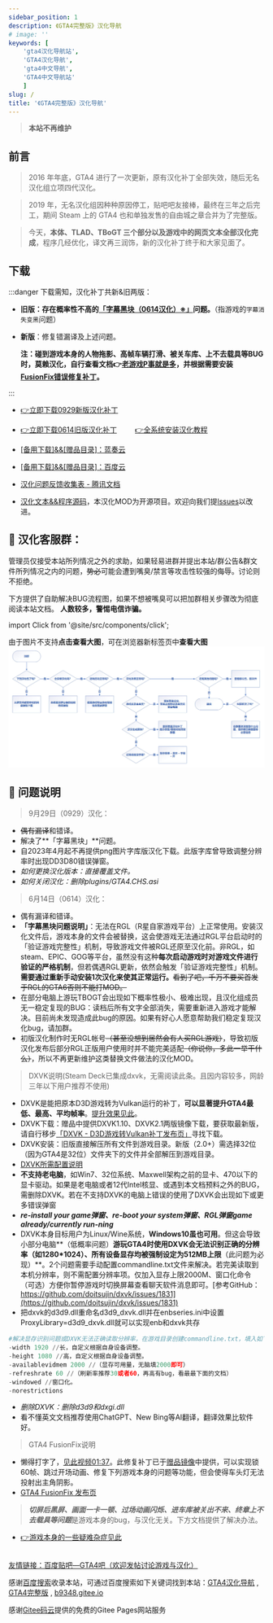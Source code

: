 ```yaml
---
sidebar_position: 1
description: 《GTA4完整版》汉化导航
# image: ''
keywords: [
    'gta4汉化导航站',
    'GTA4汉化导航',
    'gta4中文导航',
    'GTA4中文导航站'
    ]
slug: /
title: '《GTA4完整版》汉化导航'
---
```


> **本站不再维护**

## 前言

>2016 年年底，GTA4 进行了一次更新，原有汉化补丁全部失效，随后无名汉化组立项四代汉化。 

>2019 年，无名汉化组因种种原因停工，贴吧吧友接棒，最终在三年之后完工，期间 Steam 上的 GTA4 也和单独发售的自由城之章合并为了完整版。

>今天，**本体、TLAD、TBoGT 三个部分以及游戏中的网页文本全部汉化完成**，程序几经优化，译文再三润饰，新的汉化补丁终于和大家见面了。

## 下载

:::danger 下载需知，汉化补丁共新&旧两版：
- **旧版：存在概率性不高的[「字幕黑块（0614汉化）※」](#-问题说明)问题。**（指游戏的`字幕消失变黑`问题）

- **新版**：修复错漏译及上述问题。 
    
    **注：碰到游戏本身的人物拖影、高帧车辆打滑、被关车库、上不去载具等BUG时，莫赖汉化，自行查看文档👉[老游戏P事就是多](../docs/GTA4%E6%B8%B8%E6%88%8F%E7%9B%B8%E5%85%B3%E9%97%AE%E9%A2%98%EF%BC%88%E6%97%A0%E5%85%B3%E6%B1%89%E5%8C%96%E8%A1%A5%E4%B8%81%EF%BC%89/1%EF%BC%9A%E6%B8%B8%E6%88%8F%E7%9B%B8%E5%85%B3%E9%97%AE%E9%A2%98.md)，并根据需要安装[FusionFix错误修复补丁](https://wwi.lanzoup.com/b07xe74sj)。**



:::
- [👉立即下载0929新版汉化补丁](https://link.jscdn.cn/lanzou/aHR0cHM6Ly93d2kubGFuem91cC5jb20vaWF4YU4wemE4NDVp.zip)

- [👉立即下载0614旧版汉化补丁](https://link.jscdn.cn/lanzou/aHR0cHM6Ly93d2kubGFuem91cC5jb20vaWtRUmcwZGk5eWhjJnBhc3NDb2RlPQ.zip) 　　  [ 👉全系统安装汉化教程 ](./安装汉化/0：安装前准备.md)
 

- [[备用下载]&&[赠品目录]：蓝奏云](https://wwi.lanzoup.com/b07xe74sj)


- [[备用下载]&&[赠品目录]：百度云](https://pan.baidu.com/share/init?surl=lYiAaFVzQGpJD79Fx56ZZw&pwd=1234)


- [汉化问题反馈收集表 - 腾讯文档](https://docs.qq.com/form/page/DQXdCd1BwT1VrbXV5)

- [汉化文本&&程序源码](https://github.com/GTAIV-Complete-Edition-text)，本汉化MOD为开源项目。欢迎向我们提[lssues](https://github.com/GTAIV-Complete-Edition-text/feedback-IV.CHS/issues)以改进。


## 📱 汉化客服群：
管理员仅接受本站所列情况之外的求助，如果轻易进群并提出本站/群公告&群文件所列情况之内的问题，<del>势必</del>可能会遭到嘴臭/禁言等攻击性较强的侮辱。讨论则不拒绝。

下方提供了自助解决BUG流程图，如果不想被嘴臭可以把加群相关步骤改为彻底阅读本站文档。
**人数较多，警惕电信诈骗。**

import Click from '@site/src/components/click';

<Click />


由于图片不支持**点击查看大图**，可在浏览器新标签页中**查看大图** 
![Image](intro.jpg)
## 🐞 问题说明

> 9月29日（0929）汉化：
- <del>偶有漏译</del>和错译。 
- 解决了**「字幕黑块」**问题。
- 自2023年4月起不再提供png图片字库版汉化下载。此版字库曾导致调整分辨率时出现DD3D80错误弹窗。
-   *如何更换汉化版本：直接覆盖文件。*
-   *如何关闭汉化：删除plugins/GTA4.CHS.asi*
  

> 6月14日（0614）汉化：
- 偶有漏译和错译。
- **「字幕黑块问题说明」**：无法在RGL（R星自家游戏平台）上正常使用。安装汉化文件后，游戏本身的文件会被替换，这会使游戏无法通过RGL平台启动时的「验证游戏完整性」机制，导致游戏文件被RGL还原至汉化前。非RGL，如steam、EPIC、GOG等平台，虽然没有这种**每次启动游戏时对游戏文件进行验证的严格机制**，但若偶遇RGL更新，依然会触发「验证游戏完整性」机制。**需要通过重新手动安装1次汉化来使其正常运行。**<del>看到了吧，千万不要买首发于RGL的GTA6否则不能打MOD。</del>
- 在部分电脑上游玩TBOGT会出现如下概率性极小、极难出现，且汉化组成员无一稳定复现的BUG：读档后所有文字全部消失，需要重新进入游戏才能解决。目前尚未发现造成此bug的原因。如果有好心人愿意帮助我们稳定复现汉化bug，请加群。
- 初版汉化制作时无RGL帐号<del>（甚至没想到居然会有人买RGL游戏）</del>，导致初版汉化发布后部分RGL正版用户使用时并不能完美适配<del>（你说你，多此一举干什么）</del>，所以不再更新维护这类替换文件做法的汉化MOD。

> DXVK说明(Steam Deck已集成dxvk，无需阅读此条。且因内容较多，网龄三年以下用户推荐不使用)
- DXVK是能把原本D3D游戏转为Vulkan运行的补丁，**可以显著提升GTA4最低、最高、平均帧率**。[提升效果见此](https://www.bilibili.com/video/BV13v411M7Sx)。
- DXVK下载：赠品中提供DXVK1.10、DXVK2.1两版镜像下载，要获取最新版，请自行移步[「DXVK - D3D游戏转Vulkan补丁发布页」](https://github.com/doitsujin/dxvk)寻找下载。
- DXVK安装：旧版直接解压所有文件到游戏目录。新版（2.0+）需选择32位（因为GTA4是32位）文件夹下的文件并全部解压到游戏目录。
- [DXVK所需配置说明](https://github.com/doitsujin/dxvk/wiki/Driver-support)
- **不支持老电脑**，如Win7、32位系统、Maxwell架构之前的显卡、470以下的显卡驱动。如果是老电脑或者12代Intel核显、或遇到本文档预料之外的BUG，需删除DXVK。若在不支持DXVK的电脑上错误的使用了DXVK会出现如下或更多错误弹窗
- ***re-install your game弹窗、re-boot your system弹窗、RGL弹窗game already/currently run-ning***
- DXVK本身目标用户为Linux/Wine系统，**Windows10虽也可用**。但这会导致小部分电脑**（低概率问题）**游玩GTA4时使用DXVK会无法识别正确的分辨率（如1280*1024）、所有设备显存均被强制设定为512MB上限**（此问题为必现）**。2个问题需要手动配置commandline.txt文件来解决。若完美读取到本机分辨率，则不需配置分辨率项。仅加入显存上限2000M、窗口化命令（可选）方便你暂停游戏时切换屏幕查看聊天软件消息即可。[参考GitHub：https://github.com/doitsujin/dxvk/issues/1831](https://github.com/doitsujin/dxvk/issues/1831)
- 把dxvk的d3d9.dll重命名d3d9_dxvk.dll并在enbseries.ini中设置ProxyLibrary=d3d9_dxvk.dll就可以实现enb和dxvk共存
~~~python
#解决显存识别问题或DXVK无法正确读取分辨率，在游戏目录创建commandline.txt，填入如下但不包括本行：
-width 1920 //长，自定义根据自身设备调整。
-height 1080 //高，自定义根据自身设备调整。
-availablevidmem 2000 //（显存可用量，无脑填2000即可）
-refreshrate 60 //（刷新率推荐30或者60，再高有bug，看最最下面的文档）
-windowed //窗口化。
-norestrictions  
~~~
-   *删除DXVK：删除d3d9和dxgi.dll*
- 看不懂英文文档推荐使用ChatGPT、New Bing等AI翻译，翻译效果比软件好。

> GTA4 FusionFix说明
- 懒得打字了，[见此视频01:37](https://www.bilibili.com/video/BV15g4y1H7RD/?share_source=copy_web&vd_source=6317983a8e5cadce0c1402e0a67b67f9&t=97)。此修复补丁已于[赠品镜像](#下载)中提供，可以实现锁60帧、跳过开场动画、修复下列游戏本身的问题等功能，但会使得车头灯无法投射出主角阴影。
- [GTA4 FusionFix 发布页](https://github.com/ThirteenAG/GTAIV.EFLC.FusionFix)

> ***切屏后黑屏、画面一卡一顿、过场动画闪烁、进车库被关出不来、终章上不去载具等问题***是游戏本身的bug，与汉化无关。下方文档提供了解决办法。

- [👉游戏本身的一些疑难杂症见此](./GTA4%E6%B8%B8%E6%88%8F%E7%9B%B8%E5%85%B3%E9%97%AE%E9%A2%98%EF%BC%88%E6%97%A0%E5%85%B3%E6%B1%89%E5%8C%96%E8%A1%A5%E4%B8%81%EF%BC%89/1%EF%BC%9A%E6%B8%B8%E6%88%8F%E7%9B%B8%E5%85%B3%E9%97%AE%E9%A2%98.md)


##  #

[友情链接：百度贴吧—GTA4吧（欢迎发帖讨论游戏与汉化）](https://tieba.baidu.com/f?kw=gta4&ie=utf-8)

感谢[百度搜索](https://www.baidu.com/s?ie=UTF-8&wd=GTA4汉化导航)收录本站，可通过百度搜索如下关键词找到本站：[GTA4汉化导航](https://www.baidu.com/s?ie=UTF-8&wd=GTA4汉化导航) , [GTA4完整版](https://www.baidu.com/s?ie=UTF-8&wd=GTA4完整版) , [b9348.gitee.io](https://www.baidu.com/s?ie=UTF-8&wd=b9348.gitee.io) 

感谢[Gitee码云](https://gitee.com/)提供的免费的Gitee Pages网站服务